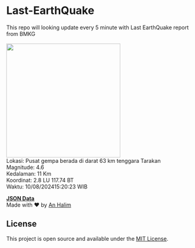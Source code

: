 # Last-EarthQuake
This repo will looking update every 5 minute with Last EarthQuake report from BMKG
<br>
<br>
<img src="https://static.bmkg.go.id/20240810152023.mmi.jpg" width="300"/>
<br>
Lokasi: Pusat gempa berada di darat 63 km tenggara Tarakan <br>
Magnitude: 4.6 <br>
Kedalaman: 11 Km <br>
Koordinat: 2.8 LU 117.74 BT <br>
Waktu: 10/08/202415:20:23 WIB <br>

<a href="./data/data.json">**JSON Data**</a>
<br>
Made with ❤️ by <a href="https://github.com/an-halim">An Halim</a>
## License

This project is open source and available under the [MIT License](LICENSE).
